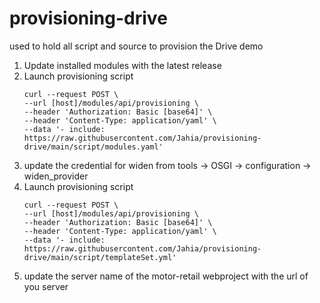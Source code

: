 # provisioning-drive
used to hold all script and source to provision the Drive demo
1. Update installed modules with the latest release
1. Launch provisioning script
   ```shell
   curl --request POST \
   --url [host]/modules/api/provisioning \
   --header 'Authorization: Basic [base64]' \
   --header 'Content-Type: application/yaml' \
   --data '- include: https://raw.githubusercontent.com/Jahia/provisioning-drive/main/script/modules.yaml'
   ```
1. update the credential for widen from tools -> OSGI -> configuration -> widen_provider
1. Launch provisioning script
   ```shell
   curl --request POST \
   --url [host]/modules/api/provisioning \
   --header 'Authorization: Basic [base64]' \
   --header 'Content-Type: application/yaml' \
   --data '- include: https://raw.githubusercontent.com/Jahia/provisioning-drive/main/script/templateSet.yml'
   ```
1. update the server name of the motor-retail webproject with the url of you server

<!--2. launch the modules **quiz-electric-vehicule-1.0.0-SNAPSHOT.jar** stored in the directory `modules`
-->
